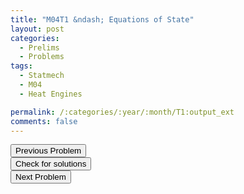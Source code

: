```yaml
---
title: "M04T1 &ndash; Equations of State"
layout: post
categories:
  - Prelims
  - Problems
tags:
  - Statmech
  - M04
  - Heat Engines

permalink: /:categories/:year/:month/T1:output_ext
comments: false
---
```

<object data="2004M1T.pdf" type="application/pdf" width="100%" height="500"></object>

<div class='navbar'>
	<div float='left'><button onclick="window.location='Q3.html'" >Previous Problem</button></div>
	<div float='center'><button onclick="window.location='https://princetonprelim.com/prelim/13/'">Check for solutions</button></div>
	<div float='right'><button onclick="window.location='T2.html'" > Next Problem</button></div>
</div>
